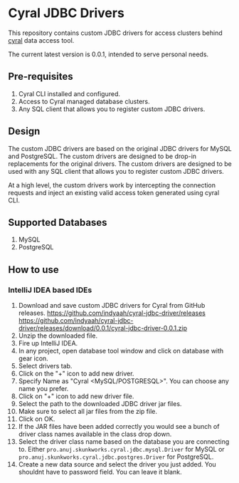# Cyral JDBC Drivers
This repository contains custom JDBC drivers for access clusters behind [cyral](https://cyral.com) data access tool. 

The current latest version is 0.0.1, intended to serve personal needs.

## Pre-requisites
1. Cyral CLI installed and configured.
2. Access to Cyral managed database clusters.
3. Any SQL client that allows you to register custom JDBC drivers.

## Design
The custom JDBC drivers are based on the original JDBC drivers for MySQL and PostgreSQL. The custom drivers are designed to be drop-in replacements for the original drivers. The custom drivers are designed to be used with any SQL client that allows you to register custom JDBC drivers.

At a high level, the custom drivers work by intercepting the connection requests and inject an existing valid access token generated using cyral CLI.


## Supported Databases
1. MySQL
2. PostgreSQL

## How to use

### IntelliJ IDEA based IDEs
1. Download and save custom JDBC drivers for Cyral from GitHub releases.
    https://github.com/indyaah/cyral-jdbc-driver/releases
    https://github.com/indyaah/cyral-jdbc-driver/releases/download/0.0.1/cyral-jdbc-driver-0.0.1.zip
2. Unzip the downloaded file.
3. Fire up IntelliJ IDEA.
4. In any project, open database tool window and click on database with gear icon.
5. Select drivers tab.
6. Click on the "+" icon to add new driver.
7. Specify Name as "Cyral <MySQL/POSTGRESQL>". You can choose any name you prefer.
8. Click on "+" icon to add new driver file.
9. Select the path to the downloaded JDBC driver jar files.
10. Make sure to select all jar files from the zip file.
11. Click on OK.
12. If the JAR files have been added correctly you would see a bunch of driver class names available in the class drop down.
13. Select the driver class name based on the database you are connecting to. Either `pro.anuj.skunkworks.cyral.jdbc.mysql.Driver` for MySQL or `pro.anuj.skunkworks.cyral.jdbc.postgres.Driver` for PostgreSQL.
14. Create a new data source and select the driver you just added. You shouldnt have to password field. You can leave it blank. 